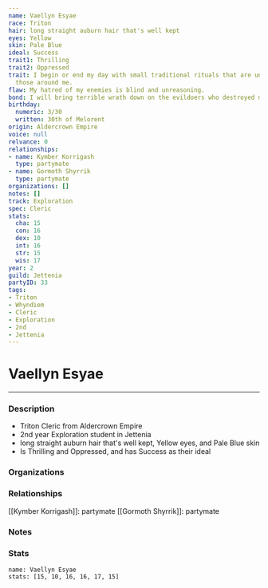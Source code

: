 ```yaml
---
name: Vaellyn Esyae
race: Triton
hair: long straight auburn hair that's well kept
eyes: Yellow
skin: Pale Blue
ideal: Success
trait1: Thrilling
trait2: Oppressed
trait: I begin or end my day with small traditional rituals that are unfamiliar to
  those around me.
flaw: My hatred of my enemies is blind and unreasoning.
bond: I will bring terrible wrath down on the evildoers who destroyed my homeland.
birthday:
  numeric: 3/30
  written: 30th of Melorent
origin: Aldercrown Empire
voice: null
relvance: 0
relationships:
- name: Kymber Korrigash
  type: partymate
- name: Gormoth Shyrrik
  type: partymate
organizations: []
notes: []
track: Exploration
spec: Cleric
stats:
  cha: 15
  con: 16
  dex: 10
  int: 16
  str: 15
  wis: 17
year: 2
guild: Jettenia
partyID: 33
tags:
- Triton
- Whyndiem
- Cleric
- Exploration
- 2nd
- Jettenia
---
```

# Vaellyn Esyae
---
### Description
- Triton Cleric from Aldercrown Empire
- 2nd year Exploration student in Jettenia
- long straight auburn hair that's well kept, Yellow eyes, and Pale Blue skin
- Is Thrilling and Oppressed, and has Success as their ideal

### Organizations

### Relationships
[[Kymber Korrigash]]: partymate
[[Gormoth Shyrrik]]: partymate

### Notes

### Stats
```statblock
name: Vaellyn Esyae
stats: [15, 10, 16, 16, 17, 15]
```